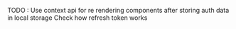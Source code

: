 TODO :
Use context api for re rendering components after storing auth data in local storage
Check how refresh token works
